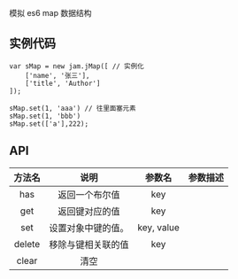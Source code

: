 模拟 es6 map 数据结构



## 实例代码

    var sMap = new jam.jMap([ // 实例化
        ['name', '张三'],
        ['title', 'Author']
    ]);

    sMap.set(1, 'aaa') // 往里面塞元素
    sMap.set(1, 'bbb')
    sMap.set(['a'],222);

## API

| 方法名 | 说明 |  参数名 | 参数描述 |
| :------: | :------: | :------: | :------: |
| has | 返回一个布尔值  | key |  | 
| get | 返回键对应的值  | key  |  | 
| set |  设置对象中键的值。 | key, value |  | 
| delete | 移除与键相关联的值  | key  |  | 
| clear | 清空  |  |  | 
